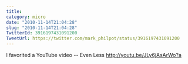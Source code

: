 ```yaml
---
title: 
category: micro
date: "2010-11-14T21:04:28"
slug: "2010-11-14T21:04:28"
TwitterId: 3916197431091200
TweetUrl: https://twitter.com/mark_philpot/status/3916197431091200
---
```


I favorited a YouTube video -- Even Less http://youtu.be/JLy6jAsArWo?a
